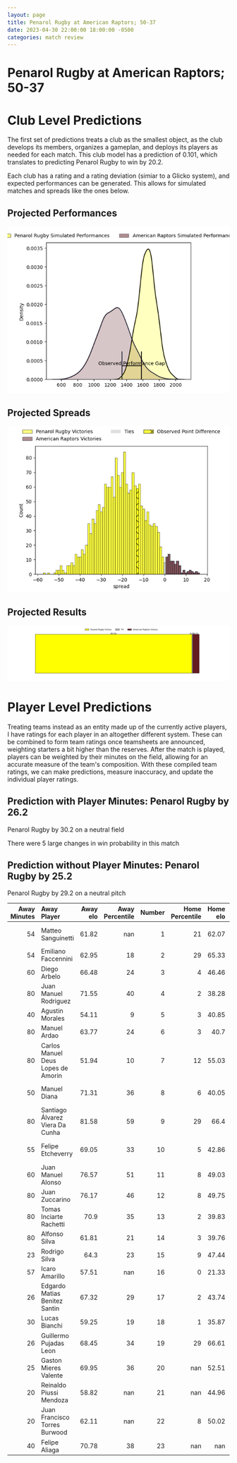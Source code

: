 ```yaml
---  
layout: page  
title: Penarol Rugby at American Raptors; 50-37  
date: 2023-04-30 22:00:00 18:00:00 -0500  
categories: match review  
---
```

# Penarol Rugby at American Raptors; 50-37

# Club Level Predictions


The first set of predictions treats a club as the smallest object, as the club develops its members, organizes a gameplan, and deploys its players as needed for each match. This club model has a prediction of 0.101, which translates to predicting Penarol Rugby to win by 20.2.

Each club has a rating and a rating deviation (simiar to a Glicko system), and expected performances can be generated. This allows for simulated matches and spreads like the ones below.
## Projected Performances


![Projected Performances](plots/performances_2023-04-30-AmericanRaptors-PenarolRugby.png)
## Projected Spreads


![Projected Spreads](plots/spreads_2023-04-30-AmericanRaptors-PenarolRugby.png)
## Projected Results


![Projected Results](plots/resultbar_2023-04-30-AmericanRaptors-PenarolRugby.png)
# Player Level Predictions


Treating teams instead as an entity made up of the currently active players, I have ratings for each player in an altogether different system. These can be combined to form team ratings once teamsheets are announced, weighting starters a bit higher than the reserves. After the match is played, players can be weighted by their minutes on the field, allowing for an accurate measure of the team's composition. With these compiled team ratings, we can make predictions, measure inaccuracy, and update the individual player ratings.
## Prediction with Player Minutes: Penarol Rugby by 26.2


Penarol Rugby by 30.2 on a neutral field

There were 5 large changes in win probability in this match
## Prediction without Player Minutes: Penarol Rugby by 25.2


Penarol Rugby by 29.2 on a neutral pitch



|   Away Minutes | Away Player                        |   Away elo |   Away Percentile |   Number |   Home Percentile |   Home elo | Home Player              |   Home Minutes |
|---------------:|:-----------------------------------|-----------:|------------------:|---------:|------------------:|-----------:|:-------------------------|---------------:|
|             54 | Matteo Sanguinetti                 |      61.82 |               nan |        1 |                21 |      62.07 | Payton Telea-Ilalio      |             44 |
|             54 | Emiliano Faccennini                |      62.95 |                18 |        2 |                29 |      65.33 | Diego Fortuny            |             80 |
|             60 | Diego Arbelo                       |      66.48 |                24 |        3 |                 4 |      46.46 | Ma'ake Muti              |             66 |
|             80 | Juan Manuel Rodriguez              |      71.55 |                40 |        4 |                 2 |      38.28 | Diego Magno              |             80 |
|             40 | Agustin Morales                    |      54.11 |                 9 |        5 |                 3 |      40.85 | Mikey Grandy             |             17 |
|             80 | Manuel Ardao                       |      63.77 |                24 |        6 |                 3 |      40.7  | Shawn Clark              |             80 |
|             80 | Carlos Manuel Deus Lopes de Amorin |      51.94 |                10 |        7 |                12 |      55.03 | Ronan Murphy             |             80 |
|             50 | Manuel Diana                       |      71.31 |                36 |        8 |                 6 |      40.05 | Siaki Lolohea Vikilani   |             52 |
|             80 | Santiago Álvarez Viera Da Cunha    |      81.58 |                59 |        9 |                29 |      66.4  | Ethan McVeigh            |             52 |
|             55 | Felipe Etcheverry                  |      69.05 |                33 |       10 |                 5 |      42.86 | Lucas Gonzalez Amorosino |             76 |
|             60 | Juan Manuel Alonso                 |      76.57 |                51 |       11 |                 8 |      49.03 | Daytwon Sheridan         |             80 |
|             80 | Juan Zuccarino                     |      76.17 |                46 |       12 |                 8 |      49.75 | Aki Pulu                 |             76 |
|             80 | Tomas Inciarte Rachetti            |      70.9  |                35 |       13 |                 2 |      39.83 | Watson Filikitonga       |             80 |
|             80 | Alfonso Silva                      |      61.81 |                21 |       14 |                 3 |      39.76 | Ryan James               |             80 |
|             23 | Rodrigo Silva                      |      64.3  |                23 |       15 |                 9 |      47.44 | Line Latu                |             80 |
|             57 | Icaro Amarillo                     |      57.51 |               nan |       16 |                 0 |      21.33 | Will Crawford            |             63 |
|             26 | Edgardo Matias Benitez Santin      |      67.32 |                29 |       17 |                 2 |      43.74 | Juan Echeverria          |             36 |
|             30 | Lucas Bianchi                      |      59.25 |                19 |       18 |                 1 |      35.87 | Martin Landajo           |             28 |
|             26 | Guillermo Pujadas Leon             |      68.45 |                34 |       19 |                29 |      66.61 | Tommy Clark              |             28 |
|             25 | Gaston Mieres Valente              |      69.95 |                36 |       20 |               nan |      52.51 | Sebastian Otero          |             14 |
|             20 | Reinaldo Piussi Mendoza            |      58.82 |               nan |       21 |               nan |      44.96 | Jerome Nale              |              4 |
|             20 | Juan Francisco Torres Burwood      |      62.11 |               nan |       22 |                 8 |      50.02 | Patrick Madden           |              4 |
|             40 | Felipe Aliaga                      |      70.78 |                38 |       23 |               nan |     nan    | nan                      |            nan |


